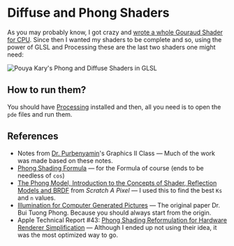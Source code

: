 
# Diffuse and Phong Shaders

As you may probably know, I got crazy and [wrote a whole Gouraud Shader for CPU](https://github.com/pmkary/basic-gouraud-shader). Since then I wanted my shaders to be complete and so, using the power of GLSL and Processing these are the last two shaders one might need:

![Pouya Kary's Phong and Diffuse Shaders in GLSL](https://user-images.githubusercontent.com/2157285/41479920-082bb6ba-70e2-11e8-8b59-1df9e32b1399.png)

## How to run them?
You should have [Processing](https://processing.org/) installed and then, all you need is to open the `pde` files and run them.

## References
- Notes from [Dr. Purbenyamin](http://faculty.iauctb.ac.ir/a-purbenyamin-comp/en)'s Graphics II Class &mdash; Much of the work was made based on these notes.
- [Phong Shading Formula](http://www.cs.northwestern.edu/~ago820/SIG98/sig98_talk_web2/sld037.htm) &mdash; for the Formula of course (ends to be needless of `cos`)
- [The Phong Model, Introduction to the Concepts of Shader, Reflection Models and BRDF](http://www.scratchapixel.com/lessons/3d-basic-rendering/phong-shader-BRDF) from _Scratch A Pixel_ &mdash; I used this to find the best `Ks` and `n` values.
- [Illumination for Computer Generated Pictures](http://www.cs.northwestern.edu/~ago820/cs395/Papers/Phong_1975.pdf) &mdash; The original paper Dr. Bui Tuong Phong. Because you should always start from the origin.
- Apple Technical Report #43: [Phong Shading Reformulation for Hardware Renderer Simplification](http://dicklyon.com/tech/Graphics/Phong_TR-Lyon.pdf) &mdash; Although I ended up not using their idea, it was the most optimized way to go.
